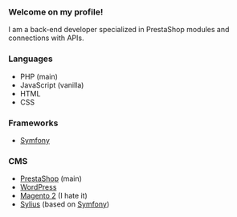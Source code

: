 ### Welcome on my profile!

I am a back-end developer specialized in PrestaShop modules and connections with APIs.

### Languages

- PHP (main)
- JavaScript (vanilla)
- HTML
- CSS

### Frameworks

- [Symfony](https://github.com/symfony/symfony)

### CMS

- [PrestaShop](https://github.com/PrestaShop/PrestaShop) (main)
- [WordPress](https://github.com/WordPress/WordPress)
- [Magento 2](https://github.com/magento/magento2) (I hate it)
- [Sylius](https://github.com/Sylius/Sylius) (based on [Symfony](https://github.com/symfony/symfony))

<!--
**Scwaall/Scwaall** is a ✨ _special_ ✨ repository because its `README.md` (this file) appears on your GitHub profile.

Here are some ideas to get you started:

- 🔭 I’m currently working on ...
- 🌱 I’m currently learning ...
- 👯 I’m looking to collaborate on ...
- 🤔 I’m looking for help with ...
- 💬 Ask me about ...
- 📫 How to reach me: ...
- 😄 Pronouns: ...
- ⚡ Fun fact: ...
-->
